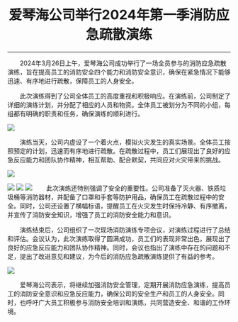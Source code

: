 <h1 style="text-align:center;font-size:30px">爱琴海公司举行2024年第一季消防应急疏散演练
</h1>

---

&emsp;&emsp;2024年3月26日上午，爱琴海公司成功举行了一场全员参与的消防应急疏散演练，旨在提高员工的消防安全四个能力和消防安全意识，确保在紧急情况下能够迅速、有序地进行疏散，保障员工的人身安全。

&emsp;&emsp;此次演练得到了公司全体员工的高度重视和积极响应。在演练前，公司制定了详细的演练计划，并分配了相应的人员和物资。全体员工被划分为不同的小组，每组都有明确的职责和任务，确保演练的顺利进行。

<img src="/work-img/202403-xiaofangyanlian-new1.jpg" >

&emsp;&emsp;演练当天，公司内虚设了一个着火点，模拟火灾发生的真实场景。全体员工按照预定的计划，迅速而有序地进行疏散。在疏散过程中，员工们展现出了良好的应急反应能力和团队协作精神，相互帮助、配合默契，共同应对火灾带来的挑战。

<img src="/work-img/202403-xiaofangyanlian-new2.jpg" > 

![](/work-img/202403-xiaofangyanlian-new4.jpg)
![](/work-img/202403-xiaofangyanlian-new5.jpg)
![](/work-img/202403-xiaofangyanlian-new3.jpg)
&emsp;&emsp;此次演练还特别强调了安全的重要性。公司准备了灭火器、铁质垃圾桶等消防器材，并配备了口罩和手套等防护用品，确保员工在疏散过程中的安全。同时，公司还设置了横幅标语，提醒员工在火灾发生时保持冷静、有序撤离，并宣传了消防安全知识，增强了员工的消防安全能力和意识。

&emsp;&emsp;演练结束后，公司组织了一次现场消防演练专项会议，对演练过程进行了总结和评估。会议认为，此次演练取得了圆满成功，员工们的表现非常出色，展现出了良好的应急反应能力和团队协作精神。同时，会议也指出了演练中存在的问题和不足，提出了改进意见和建议，为今后的消防应急疏散演练提供了有益的参考。

![](/work-img/202403-xiaofangyanlian-new6.jpg)

&emsp;&emsp;爱琴海公司表示，将继续加强消防安全管理，定期开展消防应急演练，提高员工的消防安全意识和应急反应能力，确保公司的安全生产和员工的人身安全。同时，也呼吁广大员工积极参与消防安全培训和演练，共同营造安全、和谐的工作环境。
